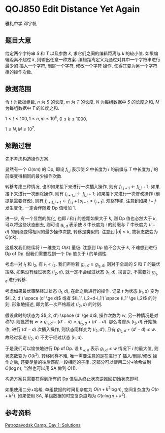 # QOJ850 Edit Distance Yet Again

雅礼中学 邓宇帆

## 题目大意

给定两个字符串 $S$ 和 $T$ 以及参数 $k$, 求它们之间的编辑距离与 $k$ 的较小值. 如果编辑距离不超过 $k$, 则输出任意一种方案. 编辑距离定义为通过对其中一个字符串进行最少的 插入一个字符, 删除一个字符, 修改一个字符 操作, 使得其变为另一个字符串的操作次数.

## 数据范围

令 $t$ 为数据组数, $n$ 为 $S$ 的长度, $m$ 为 $T$ 的长度, $N$ 为每组数据中 $S$ 的长度之和, $M$ 为每组数据中 $T$ 的长度之和.

$1 \le t \le 100, 1 \le n, m \le 10^6$, $0 \le k \le 1000$.

$1 \le N, M \le 10^7$.

## 解题过程

先不考虑构造操作方案.

显然有一个 $O(nm)$ 的 Dp, 即设 $f_{i, j}$ 表示使 $S$ 中长度为 $i$ 的前缀与 $T$ 中长度为 $j$ 的前缀变得相同的最少操作次数.

转移考虑三种情况, 也即如果接下来进行一次插入操作, 则有 $f_{i, j+1} \leftarrow f_{i, j}+1$; 如果接下来进行一次删除操作, 则有 $f_{i+1, j} \leftarrow f_{i, j}+1$; 如果接下来进行一次修改操作 (前提是需要修改), 则有 $f_{i+1, j+1} \leftarrow f_{i, j} + [s_{i+1} \ne t_{j+1}]$. 观察转移, 注意到如果 $i-j$ 发生变化, 一定会伴随着 Dp 值增加 1.

进一步, 有一个显然的优化, 也即 $i$ 和 $j$ 的差距如果大于 $k$, 则 Dp 值也必然大于 $k$, 可以将这些状态删去, 则可设 $g_{i, d}$ 表示使 $S$ 中长度为 $i$ 的前缀与 $T$ 中长度为 $(i+d)$ 的前缀变得相同的最少操作次数, 转移是类似的. 注意到 $|d| \le k$, 故状态数变为 $O(nk)$.

这启发我们继续将 $i$ 一维变为 $O(k)$ 量级. 注意到 Dp 值不会大于 $k$, 不难想到进行 Dp of Dp. 但我们需要找到一个 Dp 值关于 $i$ 的单调性.

考虑一对 $i_1$ 和 $i_2$, 有 $i_1<i_2$. 我们声称若 $g_{i_1,d} \ge g_{i_2, d}$, 则对于全局的 $S$ 和 $T$ 的最优策略, 如果没有经过状态 $(i_2, d)$, 就一定不会经过状态 $(i_1, d)$. 换言之, 不需要对 $g_{i_1, d}$ 进行转移.

考虑如果最优策略经过状态 $(i_1, d)$, 在此之后进行的操作. 记录 $t$ 为状态 $(i_1, d)$ 变为 $(i_2, d') \space (d' \ge d)$ 或者 $(i_1', i_2+d-i_1') \space (i_1' \ge i_2)$ 的时刻. 形象地描述, 即为第一次严格超过 $(i_2, d)$ 的时刻.

假设此时的状态为 $(i_2, d') \space (d' \ge d)$, 操作次数为 $w$, 另一种情况是对称的. 则显然有 $w \ge g_{i_1, d} + (d'-d) \ge g_{i_2, d} + (d'-d)$. 那么考虑从 $(i_2, d)$ 开始操作, 进行 $(d'-d)$ 次插入操作, 则状态同样变为 $(i_2, d')$, 且有 $g_{i_2, d} + (d'-d) \le w$. 故经过状态 $(i_2, d)$ 不劣于经过状态 $(i_1, d)$.

于是我们可以愉快地进行 Dp of Dp. 设 $h_{w, d}$ 表示 $g_{i, d} \le w$ 情况下 $i$ 的最大值, 则状态数变为 $O(k^2)$. 转移同样不难, 唯一需要注意的是在进行了 插入/删除/修改 操作之后, 还要尽量的往后匹配一段相同的子串. 这部分可以使用二分+哈希做到 $O(\log n)$, 当然也可以用 SA 做到 $O(1)$.

构造方案只需要在得到所有的 Dp 值后从终止状态逆推回初始状态即可.

如果使用二分+哈希, 单组数据的时间复杂度为 $O(n + k^2 \log n)$, 空间复杂度为 $O(n + k^2)$. 如果使用 SA, 单组数据的时空复杂度均为 $O(n \log n + k^2)$.

## 参考资料

[Petrozavodsk Camp, Day 1: Solutions](https://qoj.ac/download.php?type=attachments&id=529&r=1)

